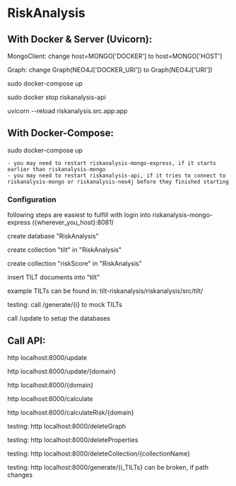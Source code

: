 # RiskAnalysis

## With Docker & Server (Uvicorn):

  MongoClient: change host=MONGO['DOCKER'] to host=MONGO['HOST']
  
  Graph: change Graph(NEO4J['DOCKER_URI']) to Graph(NEO4J['URI'])

  sudo docker-compose up
  
  sudo docker stop riskanalysis-api

  uvicorn --reload riskanalysis.src.app:app


## With Docker-Compose:

  sudo docker-compose up
    
    - you may need to restart riskanalysis-mongo-express, if it starts earlier than riskanalysis-mongo
    - you may need to restart riskanalysis-api, if it tries to connect to riskanalysis-mongo or riskanalysis-neo4j before they finished starting

### Configuration

  following steps are easiest to fulfill with login into riskanalysis-mongo-express ({wherever_you_host}:8081)
  
  create database "RiskAnalysis"
  
  create collection "tilt" in "RiskAnalysis"
  
  create collection "riskScore" in "RiskAnalysis"
  
  insert TILT documents into "tilt"
  
  example TILTs can be found in: tilt-riskanalysis/riskanalysis/src/tilt/
  
  testing: call /generate/{i} to mock TILTs
  
  call /update to setup the databases

## Call API:
  
  http localhost:8000/update
  
  http localhost:8000/update/{domain}
  
  http localhost:8000/{domain}
  
  http localhost:8000/calculate
  
  http localhost:8000/calculateRisk/{domain}
  
  testing: http localhost:8000/deleteGraph
  
  testing: http localhost:8000/deleteProperties
  
  testing: http localhost:8000/deleteCollection/{collectionName}
  
  testing: http localhost:8000/generate/{i_TILTs}                   can be broken, if path changes
